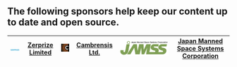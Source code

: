 ## The following sponsors help keep our content up to date and open source.
| ![Zerprize](https://github.com/functionalresonance/.github/blob/main/images/Zerprize_logo.png) | [Zerprize Limited](https://zerprize.co.nz) | ![Cambrensis](https://github.com/functionalresonance/.github/blob/main/images/Cambrensis_logo.png) | [Cambrensis Ltd.](https://www.linkedin.com/company/cambrensis-ltd-/about/) | ![JAMSS](https://github.com/functionalresonance/.github/blob/main/images/JAMSS_logo.png) | [Japan Manned Space Systems Corporation](https://www.jamss.co.jp/en/) |
| --- | --- | --- | --- | --- | --- |
